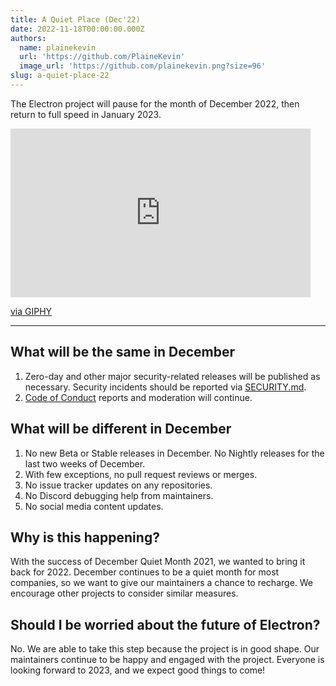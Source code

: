 ```yaml
---
title: A Quiet Place (Dec'22)
date: 2022-11-18T00:00:00.000Z
authors:
  name: plainekevin
  url: 'https://github.com/PlaineKevin'
  image_url: 'https://github.com/plainekevin.png?size=96'
slug: a-quiet-place-22
---
```


The Electron project will pause for the month of December 2022, then return to full speed in January 2023.

<div style={{width:"100%",height:"0",paddingBottom:"42%",position:"relative"}}>
  <iframe src="https://giphy.com/embed/lbQQ1yeN4Z2wGm9q4d" width="480" height="270" frameBorder="0" class="giphy-embed" allowFullScreen></iframe>
</div>
<p><a href="https://giphy.com/gifs/marvelstudios-marvel-loki-studios-lbQQ1yeN4Z2wGm9q4d">via GIPHY</a></p>

---

## What will be the same in December

1. Zero-day and other major security-related releases will be published as necessary. Security incidents should be reported via [SECURITY.md](https://github.com/electron/electron/tree/master/SECURITY.md).
1. [Code of Conduct](https://github.com/electron/electron/blob/main/CODE_OF_CONDUCT.md) reports and moderation will continue.

## What will be different in December

1. No new Beta or Stable releases in December. No Nightly releases for the last two weeks of December.
1. With few exceptions, no pull request reviews or merges.
1. No issue tracker updates on any repositories.
1. No Discord debugging help from maintainers.
1. No social media content updates.

## Why is this happening?

With the success of December Quiet Month 2021, we wanted to bring it back for 2022. December continues to be a quiet month for most companies, so we want to give our maintainers a chance to recharge. We encourage other projects to consider similar measures.

## Should I be worried about the future of Electron?

No. We are able to take this step because the project is in good shape. Our maintainers continue to be happy and engaged with the project.
Everyone is looking forward to 2023, and we expect good things to come!

